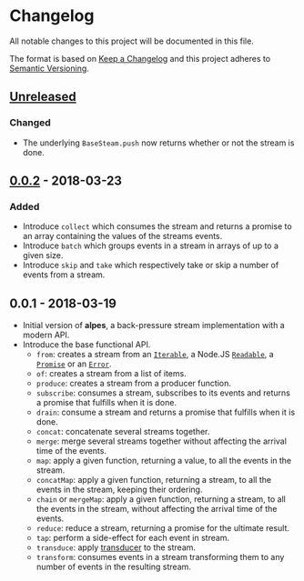 # Changelog #

All notable changes to this project will be documented in this file.

The format is based on [Keep a Changelog](http://keepachangelog.com/en/1.0.0/)
and this project adheres to [Semantic Versioning](http://semver.org/spec/v2.0.0.html).

## [Unreleased](https://github.com/craft-ai/alpes/compare/v0.0.2...HEAD) ##

### Changed ###

- The underlying `BaseSteam.push` now returns whether or not the stream is done.

## [0.0.2](https://github.com/craft-ai/alpes/compare/v0.0.1...v0.0.2) - 2018-03-23 ##

### Added ###

- Introduce `collect` which consumes the stream and returns a promise to an array containing the values of the streams events.
- Introduce `batch` which groups events in a stream in arrays of up to a given size.
- Introduce `skip` and `take` which respectively take or skip a number of events from a stream.

## 0.0.1 - 2018-03-19 ##

- Initial version of **alpes**, a back-pressure stream implementation with a modern API.
- Introduce the base functional API.
  - `from`: creates a stream from an [`Iterable`](https://developer.mozilla.org/en/docs/Web/JavaScript/Guide/iterable), a Node.JS [`Readable`](https://nodejs.org/api/stream.html#stream_readable_streams), a [`Promise`](https://developer.mozilla.org/en/docs/Web/JavaScript/Reference/Global_Objects/Promise) or an [`Error`](https://developer.mozilla.org/en-US/docs/Web/JavaScript/Reference/Global_Objects/Error).
  - `of`: creates a stream from a list of items.
  - `produce`: creates a stream from a producer function.
  - `subscribe`: consumes a stream, subscribes to its events and returns a promise that fulfills when it is done.
  - `drain`: consume a stream and returns a promise that fulfills when it is done.
  - `concat`: concatenate several streams together.
  - `merge`: merge several streams together without affecting the arrival time of the events.
  - `map`: apply a given function, returning a value, to all the events in the stream.
  - `concatMap`: apply a given function, returning a stream, to all the events in the stream, keeping their ordering.
  - `chain` or `mergeMap`: apply a given function, returning a stream, to all the events in the stream, without affecting the arrival time of the events.
  - `reduce`: reduce a stream, returning a promise for the ultimate result.
  - `tap`: perform a side-effect for each event in stream.
  - `transduce`: apply [transducer](https://medium.com/@roman01la/understanding-transducers-in-javascript-3500d3bd9624) to the stream.
  - `transform`: consumes events in a stream transforming them to any number of events in the resulting stream.
